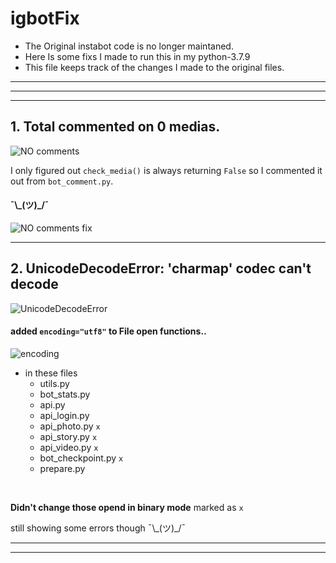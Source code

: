 # igbotFix
* The Original instabot code is no longer maintaned. <br>
* Here Is some fixs I made to run this in my python-3.7.9 <br>
* This file keeps track of the changes I made to the original files. <br>


--------------------------
--------------------------
--------------------------


## 1. Total commented on 0 medias.
![NO comments](https://user-images.githubusercontent.com/71658024/116228184-c2233980-a776-11eb-986c-e0db07e8b851.jpg) <br>

I only figured out `check_media()` is always returning `False` so I commented it out from `bot_comment.py`. <br> 

#### ¯\\\_(ツ)\_/¯ <br>
![NO comments fix](https://user-images.githubusercontent.com/71658024/116227568-1bd73400-a776-11eb-9622-18c9bad56882.jpg) <br>



---
## 2. UnicodeDecodeError: 'charmap' codec can't decode
![UnicodeDecodeError](https://user-images.githubusercontent.com/71658024/116223186-19261000-a771-11eb-9819-c97063114d7c.jpg) <br>

#### added `encoding="utf8"` to File open functions..
![encoding](https://user-images.githubusercontent.com/71658024/116225178-54294300-a773-11eb-9117-a394884f076d.jpg) <br>

- in these files
    - utils.py
    - bot_stats.py
    - api.py
    - api_login.py
    - api_photo.py `x`
    - api_story.py `x`
    - api_video.py `x`
    - bot_checkpoint.py `x`
    - prepare.py
<br>

**Didn't change those opend in binary mode** marked as `x`

still showing some errors though ¯\\\_(ツ)\_/¯

---
---
